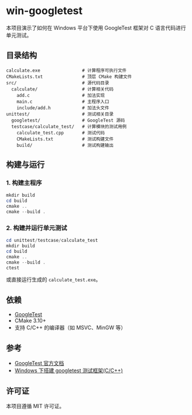 # win-googletest

本项目演示了如何在 Windows 平台下使用 GoogleTest 框架对 C 语言代码进行单元测试。

## 目录结构

```
calculate.exe                # 计算程序可执行文件
CMakeLists.txt               # 顶层 CMake 构建文件
src/                         # 源代码目录
  calculate/                 # 计算相关代码
    add.c                    # 加法实现
    main.c                   # 主程序入口
    include/add.h            # 加法头文件
unittest/                    # 测试相关目录
  googletest/                # GoogleTest 源码
  testcase/calculate_test/   # 计算模块的测试用例
    calculate_test.cpp       # 测试代码
    CMakeLists.txt           # 测试构建文件
    build/                   # 测试构建输出
```

## 构建与运行

### 1. 构建主程序

```powershell
mkdir build
cd build
cmake ..
cmake --build .
```

### 2. 构建并运行单元测试

```powershell
cd unittest/testcase/calculate_test
mkdir build
cd build
cmake ..
cmake --build .
ctest
```

或直接运行生成的 `calculate_test.exe`。

## 依赖
- [GoogleTest](https://github.com/google/googletest)
- CMake 3.10+
- 支持 C/C++ 的编译器（如 MSVC、MinGW 等）

## 参考
- [GoogleTest 官方文档](https://github.com/google/googletest/blob/main/docs/primer.md)
- [Windows 下搭建 googletest 测试框架(C/C++)](https://www.cnblogs.com/strive-sun/p/18704366)

## 许可证
本项目遵循 MIT 许可证。

